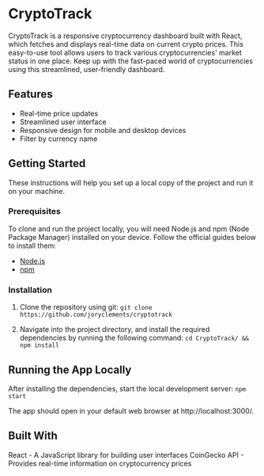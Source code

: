 # CryptoTrack

CryptoTrack is a responsive cryptocurrency dashboard built with React, which fetches and displays real-time data on current crypto prices. This easy-to-use tool allows users to track various cryptocurrencies' market status in one place. Keep up with the fast-paced world of cryptocurrencies using this streamlined, user-friendly dashboard.

## Features

- Real-time price updates
- Streamlined user interface
- Responsive design for mobile and desktop devices
- Filter by currency name

## Getting Started

These instructions will help you set up a local copy of the project and run it on your machine.

### Prerequisites

To clone and run the project locally, you will need Node.js and npm (Node Package Manager) installed on your device. Follow the official guides below to install them:

- [Node.js](https://nodejs.org/en/download/)
- [npm](https://www.npmjs.com/get-npm)

### Installation
1. Clone the repository using git:
`git clone https://github.com/joryclements/cryptotrack`

2. Navigate into the project directory, and install the required dependencies by running the following command: `cd CryptoTrack/ && npm install`

## Running the App Locally

After installing the dependencies, start the local development server: `npm start`

The app should open in your default web browser at http://localhost:3000/.

## Built With
React - A JavaScript library for building user interfaces
CoinGecko API - Provides real-time information on cryptocurrency prices
